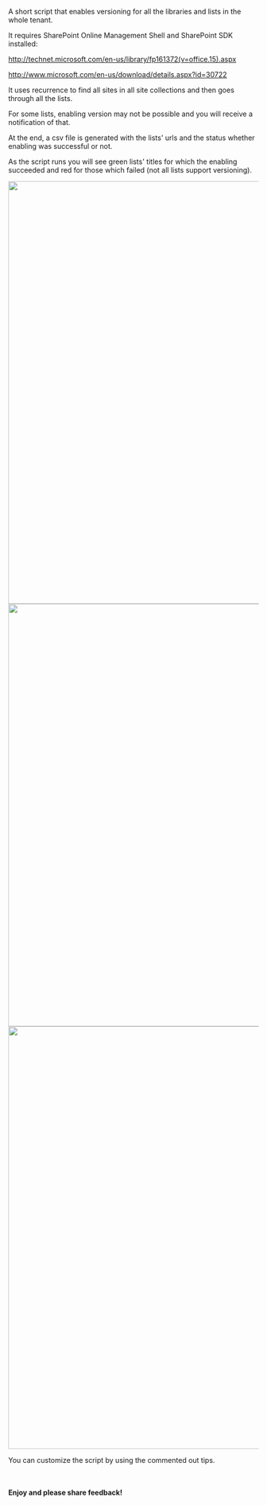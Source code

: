 A short script that enables versioning for all the libraries and lists in the whole tenant.

It requires SharePoint Online Management Shell and SharePoint SDK installed:

http://technet.microsoft.com/en-us/library/fp161372(v=office.15).aspx

http://www.microsoft.com/en-us/download/details.aspx?id=30722

 

It uses recurrence to find all sites in all site collections and then goes through all the lists.

For some lists, enabling version may not be possible and you will receive a notification of that.

At the end, a csv file is generated with the lists' urls and the status whether enabling was successful or not.

 

As the script runs you will see green lists' titles for which the enabling succeeded and red for those which failed (not all lists support versioning).


 <img src="../PS Enable versioning for all SharePoint Online lists/versioningPS2.PNG" width="850">

 <img src="../PS Enable versioning for all SharePoint Online lists/versioningPS.PNG" width="850">

  <img src="../PS Enable versioning for all SharePoint Online lists/versioningPS3.PNG" width="850">

You can customize the script by using the commented out tips.

 <br/><br/>
<b>Enjoy and please share feedback!</b>
